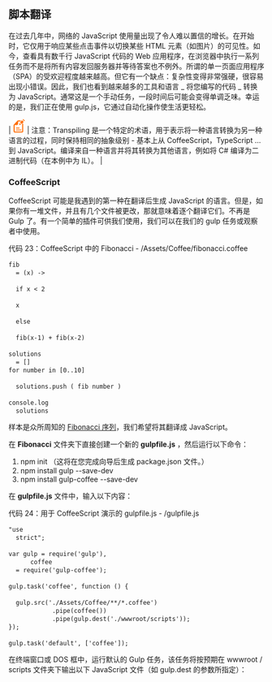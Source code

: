 ## 脚本翻译

在过去几年中，网络的 JavaScript 使用量出现了令人难以置信的增长。在开始时，它仅用于响应某些点击事件以切换某些 HTML 元素（如图片）的可见性。如今，查看具有数千行 JavaScript 代码的 Web 应用程序，在浏览器中执行一系列任务而不是将所有内容发回服务器并等待答案也不例外。所谓的单一页面应用程序（SPA）的受欢迎程度越来越高。但它有一个缺点：复杂性变得非常强硬，很容易出现小错误。因此，我们也看到越来越多的工具和语言 _ 将您编写的代码 _ 转换为 JavaScript。通常这是一个手动任务，一段时间后可能会变得单调乏味。幸运的是，我们正在使用 gulp.js，它通过自动化操作使生活更轻松。

| ![](img/00021.gif) | 注意：Transpiling 是一个特定的术语，用于表示将一种语言转换为另一种语言的过程，同时保持相同的抽象级别 - 基本上从 CoffeeScript，TypeScript ...到 JavaScript。编译来自一种语言并将其转换为其他语言，例如将 C# 编译为二进制代码（在本例中为 IL）。 |

### CoffeeScript

CoffeeScript 可能是我遇到的第一种在翻译后生成 JavaScript 的语言。但是，如果你有一堆文件，并且有几个文件被更改，那就意味着逐个翻译它们。不再是 Gulp 了。有一个简单的插件可供我们使用，我们可以在我们的 gulp 任务或观察者中使用。

代码 23：CoffeeScript 中的 Fibonacci - /Assets/Coffee/fibonacci.coffee

```
fib
  = (x) ->

  if x < 2

  x

  else

  fib(x-1) + fib(x-2)

solutions
  = []
for number in [0..10]

  solutions.push ( fib number )

console.log
  solutions

```

样本是众所周知的 [Fibonacci 序列](https://en.wikipedia.org/wiki/Fibonacci)，我们希望将其翻译成 JavaScript。

在 **Fibonacci** 文件夹下直接创建一个新的 **gulpfile.js** ，然后运行以下命令：

1.  npm init （这将在您完成向导后生成 package.json 文件。）
2.  npm install gulp --save-dev
3.  npm install gulp-coffee --save-dev

在 **gulpfile.js** 文件中，输入以下内容：

代码 24：用于 CoffeeScript 演示的 gulpfile.js - /gulpfile.js

```
"use
  strict";

var gulp = require('gulp'),
      coffee
  = require('gulp-coffee');

gulp.task('coffee', function () {

  gulp.src('./Assets/Coffee/**/*.coffee')
            .pipe(coffee())
            .pipe(gulp.dest('./wwwroot/scripts'));
});

gulp.task('default', ['coffee']);

```

在终端窗口或 DOS 框中，运行默认的 Gulp 任务，该任务将按预期在 wwwroot / scripts 文件夹下输出以下 JavaScript 文件（如 gulp.dest 的参数所指定）：